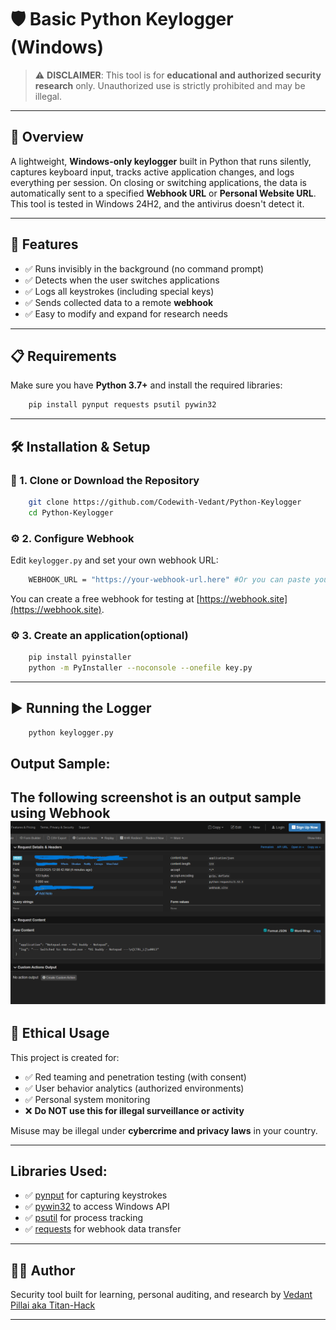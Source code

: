 # 🛡️ Basic Python Keylogger (Windows)

> ⚠️ **DISCLAIMER**: This tool is for **educational and authorized security research** only. Unauthorized use is strictly prohibited and may be illegal.

---

## 📌 Overview

A lightweight, **Windows-only keylogger** built in Python that runs silently, captures keyboard input, tracks active application changes, and logs everything per session. On closing or switching applications, the data is automatically sent to a specified **Webhook URL** or **Personal Website URL**. This tool is tested in Windows 24H2, and the antivirus doesn't detect it.

---

## 🚀 Features

- ✅ Runs invisibly in the background (no command prompt)
- ✅ Detects when the user switches applications
- ✅ Logs all keystrokes (including special keys)
- ✅ Sends collected data to a remote **webhook**
- ✅ Easy to modify and expand for research needs

---

## 📋 Requirements

Make sure you have **Python 3.7+** and install the required libraries:
```bash
    pip install pynput requests psutil pywin32
```

---

## 🛠️ Installation & Setup

### 🔗 1. Clone or Download the Repository

```bash
    git clone https://github.com/Codewith-Vedant/Python-Keylogger
    cd Python-Keylogger
```

### ⚙️ 2. Configure Webhook

Edit `keylogger.py` and set your own webhook URL:
```bash
    WEBHOOK_URL = "https://your-webhook-url.here" #Or you can paste your own site endpoint
```

You can create a free webhook for testing at [https://webhook.site](https://webhook.site).

### ⚙️ 3. Create an application(optional)
```bash
    pip install pyinstaller
    python -m PyInstaller --noconsole --onefile key.py
```

---

## ▶️ Running the Logger
```bash
    python keylogger.py
```

## Output Sample:
The following screenshot is an output sample using Webhook
![Output](Output.png)
---

## 🔐 Ethical Usage

This project is created for:

- ✅ Red teaming and penetration testing (with consent)
- ✅ User behavior analytics (authorized environments)
- ✅ Personal system monitoring
- ❌ **Do NOT use this for illegal surveillance or activity**

Misuse may be illegal under **cybercrime and privacy laws** in your country.

---

## Libraries Used:

- ✅ [pynput](https://pynput.readthedocs.io/en/latest/) for capturing keystrokes  
- ✅ [pywin32](https://github.com/mhammond/pywin32) to access Windows API  
- ✅ [psutil](https://psutil.readthedocs.io/en/latest/) for process tracking  
- ✅ [requests](https://docs.python-requests.org/) for webhook data transfer

---

## 👨‍💻 Author

Security tool built for learning, personal auditing, and research by [Vedant Pillai aka Titan-Hack](https://www.linkedin.com/in/vedant0701/)

---

